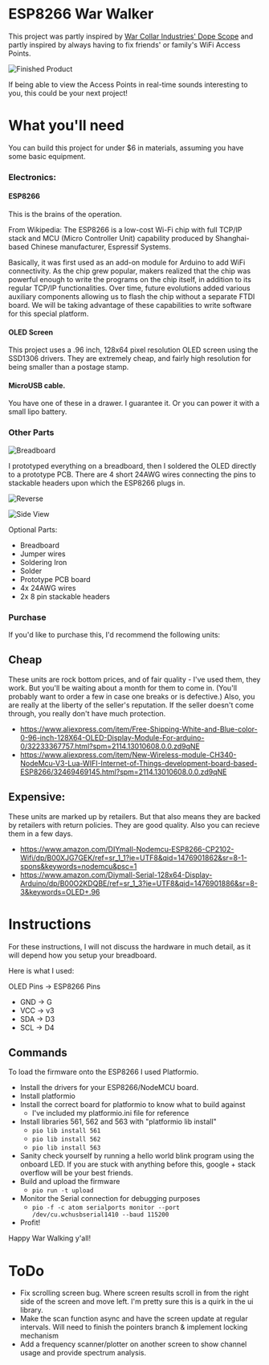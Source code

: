 # ESP8266 War Walker

This project was partly inspired by [War Collar Industries' Dope Scope](http://warcollar.com/products/dopescope.html) and partly inspired by always having to fix friends' or family's WiFi Access Points.

![Finished Product](images/finished.jpg)

If being able to view the Access Points in real-time sounds interesting to you, this could be your next project!

# What you'll need

You can build this project for under $6 in materials, assuming you have some basic equipment.

### Electronics:

#### ESP8266
  This is the brains of the operation.

  From Wikipedia: The ESP8266 is a low-cost Wi-Fi chip with full TCP/IP stack and MCU (Micro Controller Unit) capability produced by Shanghai-based Chinese manufacturer, Espressif Systems.

  Basically, it was first used as an add-on module for Arduino to add WiFi connectivity. As the chip grew popular, makers realized that the chip was powerful enough to write the programs on the chip itself, in addition to its regular TCP/IP functionalities. Over time, future evolutions added various auxiliary components allowing us to flash the chip without a separate FTDI board. We will be taking advantage of these capabilities to write software for this special platform.

#### OLED Screen
This project uses a .96 inch, 128x64 pixel resolution OLED screen using the SSD1306 drivers. They are extremely cheap, and fairly high resolution for being smaller than a postage stamp.

#### MicroUSB cable.
You have one of these in a drawer. I guarantee it. Or you can power it with a small lipo battery.

### Other Parts

![Breadboard](images/breadboard.jpg)

I prototyped everything on a breadboard, then I soldered the OLED directly to a prototype PCB. There are 4 short 24AWG wires connecting the pins to stackable headers upon which the ESP8266 plugs in.

![Reverse](images/reverse.jpg)

![Side View](images/side.jpg)

Optional Parts:
  * Breadboard
  * Jumper wires
  * Soldering Iron
  * Solder
  * Prototype PCB board
  * 4x 24AWG wires
  * 2x 8 pin stackable headers

### Purchase
If you'd like to purchase this, I'd recommend the following units:

## Cheap
These units are rock bottom prices, and of fair quality - I've used them, they work. But you'll be waiting about a month for them to come in. (You'll probably want to order a few in case one breaks or is defective.) Also, you are really at the liberty of the seller's reputation. If the seller doesn't come through, you really don't have much protection.
  * https://www.aliexpress.com/item/Free-Shipping-White-and-Blue-color-0-96-inch-128X64-OLED-Display-Module-For-arduino-0/32233367757.html?spm=2114.13010608.0.0.zd9qNE
  * https://www.aliexpress.com/item/New-Wireless-module-CH340-NodeMcu-V3-Lua-WIFI-Internet-of-Things-development-board-based-ESP8266/32469469145.html?spm=2114.13010608.0.0.zd9qNE

## Expensive:
These units are marked up by retailers. But that also means they are backed by retailers with return policies. They are good quality. Also you can recieve them in a few days.
  * https://www.amazon.com/DIYmall-Nodemcu-ESP8266-CP2102-Wifi/dp/B00XJG7GEK/ref=sr_1_1?ie=UTF8&qid=1476901862&sr=8-1-spons&keywords=nodemcu&psc=1
  * https://www.amazon.com/Diymall-Serial-128x64-Display-Arduino/dp/B00O2KDQBE/ref=sr_1_3?ie=UTF8&qid=1476901886&sr=8-3&keywords=OLED+.96


# Instructions

For these instructions, I will not discuss the hardware in much detail, as it will depend how you setup your breadboard.

Here is what I used:

OLED Pins -> ESP8266 Pins
  * GND -> G
  * VCC -> v3
  * SDA -> D3
  * SCL -> D4

## Commands

To load the firmware onto the ESP8266 I used Platformio.

  * Install the drivers for your ESP8266/NodeMCU board.
  * Install platformio
  * Install the correct board for platformio to know what to build against
    * I've included my platformio.ini file for reference
  * Install libraries 561, 562 and 563 with "platformio lib install"
    * `pio lib install 561`
    * `pio lib install 562`
    * `pio lib install 563`
  * Sanity check yourself by running a hello world blink program using the onboard LED. If you are stuck with anything before this, google + stack overflow will be your best friends.
  * Build and upload the firmware
    * `pio run -t upload`
  * Monitor the Serial connection for debugging purposes
    * `pio -f -c atom serialports monitor --port /dev/cu.wchusbserial1410 --baud 115200`
  * Profit!

Happy War Walking y'all!

# ToDo
  * Fix scrolling screen bug. Where screen results scroll in from the right side of the screen and move left. I'm pretty sure this is a quirk in the ui library.
  * Make the scan function async and have the screen update at regular intervals. Will need to finish the pointers branch & implement locking mechanism
  * Add a frequency scanner/plotter on another screen to show channel usage and provide spectrum analysis.
